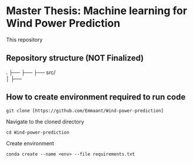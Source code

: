 # Master Thesis: Machine learning for Wind Power Prediction

This repository 


## Repository structure (NOT Finalized)
.
├── 
├── 
├── src/                  
│   ├──    


## How to create environment required to run code

```console  
git clone [https://github.com/Emmaant/Wind-power-prediction]
```

Navigate to the cloned directory

```console
cd Wind-power-prediction
```

Create environment

```console
conda create --name <env> --file requirements.txt
```
